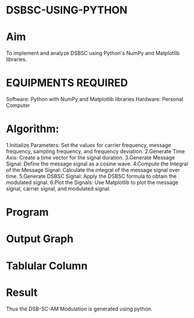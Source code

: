 # DSBSC-USING-PYTHON
# Aim
To implement and analyze DSBSC using Python's NumPy and Matplotlib libraries.
# EQUIPMENTS REQUIRED
Software: Python with NumPy and Matplotlib libraries
Hardware: Personal Computer
# Algorithm:
1.Initialize Parameters: Set the values for carrier frequency, message frequency, sampling frequency, and frequency deviation.
2.Generate Time Axis: Create a time vector for the signal duration.
3.Generate Message Signal: Define the message signal as a cosine wave.
4.Compute the Integral of the Message Signal: Calculate the integral of the message signal over time.
5.Generate DSBSC Signal: Apply the DSBSC formula to obtain the modulated signal.
6.Plot the Signals: Use Matplotlib to plot the message signal, carrier signal, and modulated signal.
# Program

# Output Graph

# Tablular Column

# Result
Thus the DSB-SC-AM Modulation is generated using python.
